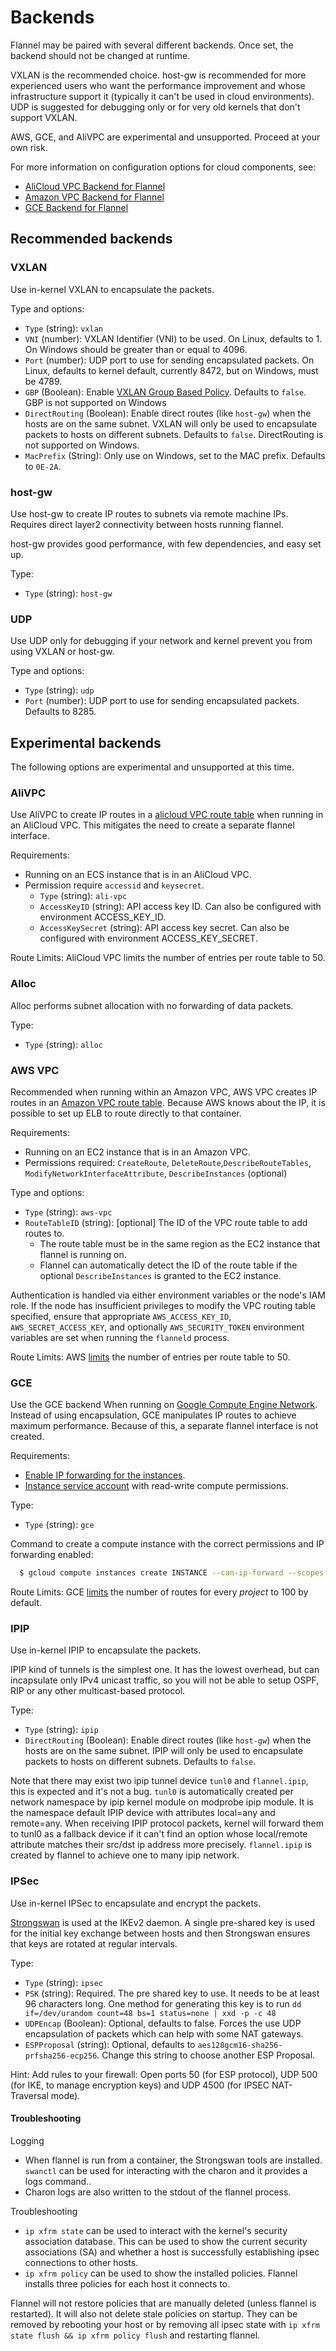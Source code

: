 # Backends

Flannel may be paired with several different backends. Once set, the backend should not be changed at runtime.

VXLAN is the recommended choice. host-gw is recommended for more experienced users who want the performance improvement and whose infrastructure support it (typically it can't be used in cloud environments). UDP is suggested for debugging only or for very old kernels that don't support VXLAN.

AWS, GCE, and AliVPC are experimental and unsupported. Proceed at your own risk.

For more information on configuration options for cloud components, see:
* [AliCloud VPC Backend for Flannel][alicloud-vpc]
* [Amazon VPC Backend for Flannel][amazon-vpc]
* [GCE Backend for Flannel][gce-backend]

## Recommended backends

### VXLAN

Use in-kernel VXLAN to encapsulate the packets.

Type and options:
* `Type` (string): `vxlan`
* `VNI` (number): VXLAN Identifier (VNI) to be used. On Linux, defaults to 1. On Windows should be greater than or equal to 4096. 
* `Port` (number): UDP port to use for sending encapsulated packets. On Linux, defaults to kernel default, currently 8472, but on Windows, must be 4789.
* `GBP` (Boolean): Enable [VXLAN Group Based Policy](https://github.com/torvalds/linux/commit/3511494ce2f3d3b77544c79b87511a4ddb61dc89).  Defaults to `false`. GBP is not supported on Windows
* `DirectRouting` (Boolean): Enable direct routes (like `host-gw`) when the hosts are on the same subnet. VXLAN will only be used to encapsulate packets to hosts on different subnets. Defaults to `false`. DirectRouting is not supported on Windows.
* `MacPrefix` (String): Only use on Windows, set to the MAC prefix. Defaults to `0E-2A`.

### host-gw

Use host-gw to create IP routes to subnets via remote machine IPs. Requires direct layer2 connectivity between hosts running flannel.

host-gw provides good performance, with few dependencies, and easy set up.

Type:
* `Type` (string): `host-gw`

### UDP

Use UDP only for debugging if your network and kernel prevent you from using VXLAN or host-gw.

Type and options:
* `Type` (string): `udp`
* `Port` (number): UDP port to use for sending encapsulated packets. Defaults to 8285.

## Experimental backends

The following options are experimental and unsupported at this time.

### AliVPC

Use AliVPC to create IP routes in a [alicloud VPC route table](https://vpc.console.aliyun.com) when running in an AliCloud VPC. This mitigates the need to create a separate flannel interface.

Requirements:
* Running on an ECS instance that is in an AliCloud VPC.
* Permission require `accessid` and `keysecret`.
    * `Type` (string): `ali-vpc`
    * `AccessKeyID` (string): API access key ID. Can also be configured with environment ACCESS_KEY_ID.
    * `AccessKeySecret` (string): API access key secret. Can also be configured with environment ACCESS_KEY_SECRET.

Route Limits: AliCloud VPC limits the number of entries per route table to 50.

### Alloc

Alloc performs subnet allocation with no forwarding of data packets.

Type:
* `Type` (string): `alloc`

### AWS VPC

Recommended when running within an Amazon VPC, AWS VPC creates IP routes in an [Amazon VPC route table](http://docs.aws.amazon.com/AmazonVPC/latest/UserGuide/VPC_Route_Tables.html). Because AWS knows about the IP, it is possible to set up ELB to route directly to that container.

Requirements:
* Running on an EC2 instance that is in an Amazon VPC.
* Permissions required: `CreateRoute`, `DeleteRoute`,`DescribeRouteTables`, `ModifyNetworkInterfaceAttribute`, `DescribeInstances` (optional)

Type and options:
* `Type` (string): `aws-vpc`
* `RouteTableID` (string): [optional] The ID of the VPC route table to add routes to.
    * The route table must be in the same region as the EC2 instance that flannel is running on.
    * Flannel can automatically detect the ID of the route table if the optional `DescribeInstances` is granted to the EC2 instance.

Authentication is handled via either environment variables or the node's IAM role. If the node has insufficient privileges to modify the VPC routing table specified, ensure that appropriate `AWS_ACCESS_KEY_ID`, `AWS_SECRET_ACCESS_KEY`, and optionally `AWS_SECURITY_TOKEN` environment variables are set when running the `flanneld` process.

Route Limits: AWS [limits](http://docs.aws.amazon.com/AmazonVPC/latest/UserGuide/VPC_Appendix_Limits.html) the number of entries per route table to 50.

### GCE

Use the GCE backend When running on [Google Compute Engine Network](https://cloud.google.com/compute/docs/networking#networks). Instead of using encapsulation, GCE manipulates IP routes to achieve maximum performance. Because of this, a separate flannel interface is not created.

Requirements:
* [Enable IP forwarding for the instances](https://cloud.google.com/compute/docs/networking#canipforward).
* [Instance service account](https://cloud.google.com/compute/docs/authentication#using) with read-write compute permissions.

Type:
* `Type` (string): `gce`

Command to create a compute instance with the correct permissions and IP forwarding enabled:
```sh
  $ gcloud compute instances create INSTANCE --can-ip-forward --scopes compute-rw
```

Route Limits: GCE [limits](https://cloud.google.com/compute/docs/resource-quotas) the number of routes for every *project* to 100 by default.


[alicloud-vpc]: https://github.com/flannel-io/flannel/blob/master/Documentation/alicloud-vpc-backend.md
[amazon-vpc]: https://github.com/flannel-io/flannel/blob/master/Documentation/aws-vpc-backend.md
[gce-backend]: https://github.com/flannel-io/flannel/blob/master/Documentation/gce-backend.md


### IPIP

Use in-kernel IPIP to encapsulate the packets.

IPIP kind of tunnels is the simplest one. It has the lowest overhead, but can incapsulate only IPv4 unicast traffic, so you will not be able to setup OSPF, RIP or any other multicast-based protocol.

Type:
* `Type` (string): `ipip`
* `DirectRouting` (Boolean): Enable direct routes (like `host-gw`) when the hosts are on the same subnet. IPIP will only be used to encapsulate packets to hosts on different subnets. Defaults to `false`.

Note that there may exist two ipip tunnel device `tunl0` and `flannel.ipip`, this is expected and it's not a bug.
`tunl0` is automatically created per network namespace by ipip kernel module on modprobe ipip module. It is the namespace default IPIP device with attributes local=any and remote=any.
When receiving IPIP protocol packets, kernel will forward them to tunl0 as a fallback device if it can't find an option whose local/remote attribute matches their src/dst ip address more precisely.
`flannel.ipip` is created by flannel to achieve one to many ipip network.

### IPSec

Use in-kernel IPSec to encapsulate and encrypt the packets.

[Strongswan](https://www.strongswan.org) is used at the IKEv2 daemon. A single pre-shared key is used for the initial key exchange between hosts and then Strongswan ensures that keys are rotated at regular intervals. 

Type:
* `Type` (string): `ipsec`
* `PSK` (string): Required. The pre shared key to use. It needs to be at least 96 characters long. One method for generating this key is to run `dd if=/dev/urandom count=48 bs=1 status=none | xxd -p -c 48`
* `UDPEncap` (Boolean): Optional, defaults to false. Forces the use UDP encapsulation of packets which can help with some NAT gateways.
* `ESPProposal` (string): Optional, defaults to `aes128gcm16-sha256-prfsha256-ecp256`. Change this string to choose another ESP Proposal.

Hint: 
Add rules to your firewall: Open ports 50 (for ESP protocol), UDP 500 (for IKE, to manage encryption keys) and UDP 4500 (for IPSEC NAT-Traversal mode).

#### Troubleshooting
Logging
* When flannel is run from a container, the Strongswan tools are installed. `swanctl` can be used for interacting with the charon and it provides a logs command.. 
* Charon logs are also written to the stdout of the flannel process. 

Troubleshooting
* `ip xfrm state` can be used to interact with the kernel's security association database. This can be used to show the current security associations (SA) and whether a host is successfully establishing ipsec connections to other hosts.
* `ip xfrm policy` can be used to show the installed policies. Flannel installs three policies for each host it connects to. 

Flannel will not restore policies that are manually deleted (unless flannel is restarted). It will also not delete stale policies on startup. They can be removed by rebooting your host or by removing all ipsec state with `ip xfrm state flush && ip xfrm policy flush` and restarting flannel.
